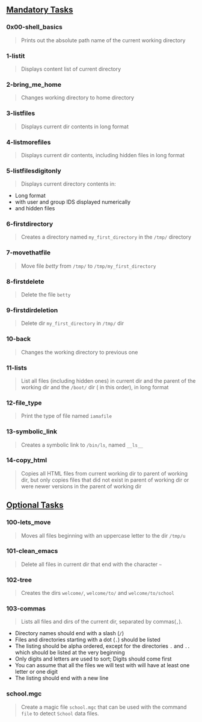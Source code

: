 ## <u>Mandatory Tasks</u>
### 0x00-shell_basics
> Prints out the absolute path name of the current working directory

### 1-listit
> Displays content list of current directory

### 2-bring_me_home
> Changes working directory to home directory

### 3-listfiles
> Displays current dir contents in long format

### 4-listmorefiles
> Displays current dir contents, including hidden files in long format

### 5-listfilesdigitonly
> Displays current directory contents in:
* Long format
* with user and group IDS displayed numerically
* and hidden files

### 6-firstdirectory
> Creates a directory named `my_first_directory` in the `/tmp/` directory

### 7-movethatfile
> Move file _betty_ from `/tmp/` to `/tmp/my_first_directory`

### 8-firstdelete
> Delete the file `betty`

### 9-firstdirdeletion
> Delete dir `my_first_directory` in `/tmp/` dir

### 10-back
> Changes the working directory to previous one

### 11-lists
> List all files (including hidden ones) in current dir and the parent of the working dir and the `/boot/` dir ( in this order), in long format

### 12-file_type
> Print the type of file named `iamafile`

### 13-symbolic_link
> Creates a symbolic link to `/bin/ls`, named `__ls__`

### 14-copy_html
> Copies all HTML files from current working dir to parent of working dir, but only copies files that did not exist in parent of working dir or were newer versions in the parent of working dir


## <u>Optional Tasks</u>
### 100-lets_move
> Moves all files beginning with an uppercase letter to the dir `/tmp/u`

### 101-clean_emacs
> Delete all files in current dir that end with the character `~`

### 102-tree
> Creates the dirs `welcome/`, `welcome/to/` and `welcome/to/school`

### 103-commas
> Lists all files and dirs of the current dir, separated by commas(`,`).
* Directory names should end with a slash (`/`)
* Files and directories starting with a dot (`.`) should be listed
* The listing should be alpha ordered, except for the directories `.` and `..` which should be listed at the very beginning
* Only digits and letters are used to sort; Digits should come first
* You can assume that all the files we will test with will have at least one letter or one digit
* The listing should end with a new line

### school.mgc
> Create a magic file `school.mgc` that can be used with the command `file` to detect `School` data files.

